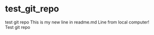 test_git_repo
=============

test git repo
This is my new line in readme.md
Line from local computer!
Test git repo
